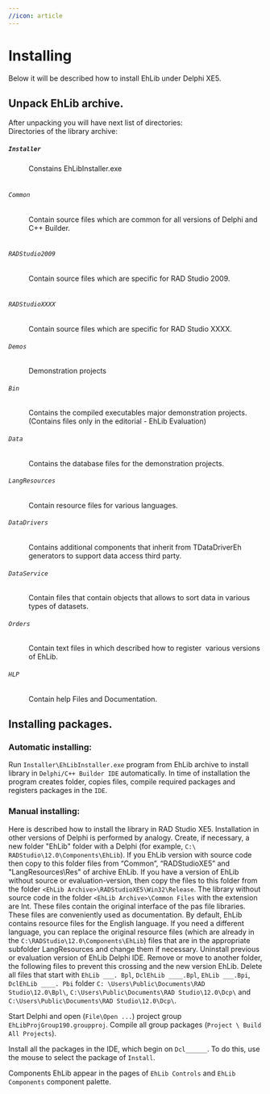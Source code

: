 ```yaml
---
//icon: article
---
```

# Installing

Below it will be described how to install EhLib under Delphi XE5.
## Unpack EhLib archive.
After unpacking you will have next list of directories:
<br/>
Directories of the library archive:

##### `Installer`
  <dd>Constains EhLibInstaller.exe</dd>
  <br/>

###### `Common`
  <dd>Contain source files which are common for all versions of Delphi and C++ Builder.</dd>
  <br/>

###### `RADStudio2009`
  <dd>Contain source files which are specific for RAD Studio 2009.</dd>
  <br/>

###### `RADStudioXXXX`
  <dd>Contain source files which are specific for RAD Studio XXXX.</dd>

###### `Demos`
  <dd>Demonstration projects</dd>

###### `Bin`
  <dd>Contains the compiled executables major demonstration projects. (Contains files only in the editorial - EhLib Evaluation)</dd>

###### `Data`
  <dd>Contains the database files for the demonstration projects.</dd>

###### `LangResources`
  <dd>Contain resource files for various languages.</dd>

###### `DataDrivers`
  <dd>Contains additional components that inherit from TDataDriverEh generators to support data access third party.</dd>

###### `DataService`
  <dd>Contain files that contain objects that allows to sort data in various types of datasets.</dd>

###### `Orders`
  <dd>Contain text files in which described how to register  various versions of EhLib.</dd>

###### `HLP`
  <dd>Contain help Files and Documentation.</dd>

<dl>
</dl>

## Installing packages.
### Automatic installing:
Run `Installer\EhLibInstaller.exe` program from EhLib archive to install library in `Delphi/C++ Builder IDE` automatically. In time of installation the program creates folder, copies files, compile required packages and registers packages in the `IDE`.

### Manual installing:
Here is described how to install the library in RAD Studio XE5. Installation in other versions of Delphi is performed by analogy.
Create, if necessary, a new folder "EhLib" folder with a Delphi (for example, `C:\ RADStudio\12.0\Components\EhLib`).
If you EhLib version with source code then copy to this folder files from “Common”, “RADStudioXE5” and "LangResources\Res" of archive EhLib.
If you have a version of EhLib without source or evaluation-version, then copy the files to this folder from the folder `<EhLib Archive>\RADStudioXE5\Win32\Release`. The library without source code in the folder `<EhLib Archive>\Common Files` with the extension are Int. These files contain the original interface of the pas file libraries. These files are conveniently used as documentation.
By default, EhLib contains resource files for the English language. If you need a different language, you can replace the original resource files (which are already in the `C:\RADStudio\12.0\Components\EhLib`) files that are in the appropriate subfolder LangResources and change them if necessary.
Uninstall previous or evaluation version of EhLib Delphi IDE.
Remove or move to another folder, the following files to prevent this crossing and the new version EhLib. Delete all files that start with `EhLib ___. Bpl`, `DclEhLib ____.Bpl`, `EhLib ___.Bpi`, `DclEhLib ____. Pbi` folder 
`C: \Users\Public\Documents\RAD Studio\12.0\Bpl\`,
`C:\Users\Public\Documents\RAD Studio\12.0\Dcp\` and 
`C:\Users\Public\Documents\RAD Studio\12.0\Dcp\`.

Start Delphi and open (`File\Open ...`) project group `EhLibProjGroup190.groupproj`.
Compile all group packages (`Project \ Build All Projects`).

Install all the packages in the IDE, which begin on `Dcl______`. To do this, use the mouse to select the package of `Install`.

Components EhLib appear in the pages of `EhLib Controls` and `EhLib Components` component palette.


